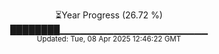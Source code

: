 <p align="center">
⏳Year Progress (26.72 %) <br>
████████▁▁▁▁▁▁▁▁▁▁▁▁▁▁▁▁▁▁▁▁▁▁ <br>
<sub>Updated: Tue, 08 Apr 2025 12:46:22 GMT</sub>
</p>


